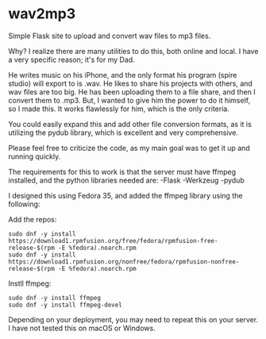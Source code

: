 # wav2mp3
Simple Flask site to upload and convert wav files to mp3 files.

Why? I realize there are many utilities to do this, both online and local. 
I have a very specific reason; it's for my Dad.

He writes music on his iPhone, and the only format his program (spire studio) will export to is .wav.
He likes to share his projects with others, and wav files are too big. He has been uploading them to a
file share, and then I convert them to .mp3. But, I wanted to give him the power to do it himself, 
so I made this. It works flawlessly for him, which is the only criteria. 

You could easily expand this and add other file conversion formats, as it is utilizing the pydub library,
which is excellent and very comprehensive. 

Please feel free to criticize the code, as my main goal was to get it up and running quickly. 

The requirements for this to work is that the server must have ffmpeg installed, and the python libraries needed are:
-Flask 
-Werkzeug
-pydub

I designed this using Fedora 35, and added the ffmpeg library using the following:

Add the repos:
```
sudo dnf -y install https://download1.rpmfusion.org/free/fedora/rpmfusion-free-release-$(rpm -E %fedora).noarch.rpm
sudo dnf -y install https://download1.rpmfusion.org/nonfree/fedora/rpmfusion-nonfree-release-$(rpm -E %fedora).noarch.rpm
```
Instll ffmpeg:
```
sudo dnf -y install ffmpeg
sudo dnf -y install ffmpeg-devel
```

Depending on your deployment, you may need to repeat this on your server. I have not tested this on macOS or Windows. 
